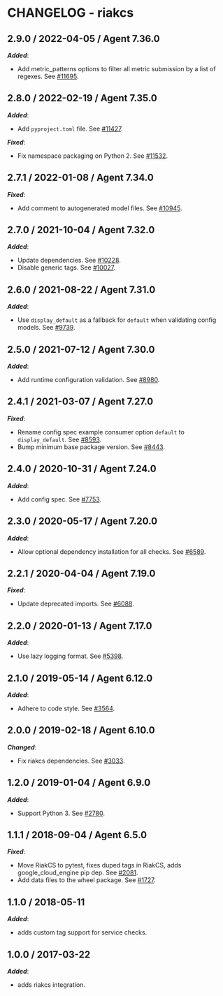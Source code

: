 # CHANGELOG - riakcs

## 2.9.0 / 2022-04-05 / Agent 7.36.0

***Added***: 

* Add metric_patterns options to filter all metric submission by a list of regexes. See [#11695](https://github.com/DataDog/integrations-core/pull/11695).


## 2.8.0 / 2022-02-19 / Agent 7.35.0

***Added***: 

* Add `pyproject.toml` file. See [#11427](https://github.com/DataDog/integrations-core/pull/11427).

***Fixed***: 

* Fix namespace packaging on Python 2. See [#11532](https://github.com/DataDog/integrations-core/pull/11532).


## 2.7.1 / 2022-01-08 / Agent 7.34.0

***Fixed***: 

* Add comment to autogenerated model files. See [#10945](https://github.com/DataDog/integrations-core/pull/10945).


## 2.7.0 / 2021-10-04 / Agent 7.32.0

***Added***: 

* Update dependencies. See [#10228](https://github.com/DataDog/integrations-core/pull/10228).
* Disable generic tags. See [#10027](https://github.com/DataDog/integrations-core/pull/10027).


## 2.6.0 / 2021-08-22 / Agent 7.31.0

***Added***: 

* Use `display_default` as a fallback for `default` when validating config models. See [#9739](https://github.com/DataDog/integrations-core/pull/9739).


## 2.5.0 / 2021-07-12 / Agent 7.30.0

***Added***: 

* Add runtime configuration validation. See [#8980](https://github.com/DataDog/integrations-core/pull/8980).


## 2.4.1 / 2021-03-07 / Agent 7.27.0

***Fixed***: 

* Rename config spec example consumer option `default` to `display_default`. See [#8593](https://github.com/DataDog/integrations-core/pull/8593).
* Bump minimum base package version. See [#8443](https://github.com/DataDog/integrations-core/pull/8443).


## 2.4.0 / 2020-10-31 / Agent 7.24.0

***Added***: 

* Add config spec. See [#7753](https://github.com/DataDog/integrations-core/pull/7753).


## 2.3.0 / 2020-05-17 / Agent 7.20.0

***Added***: 

* Allow optional dependency installation for all checks. See [#6589](https://github.com/DataDog/integrations-core/pull/6589).


## 2.2.1 / 2020-04-04 / Agent 7.19.0

***Fixed***: 

* Update deprecated imports. See [#6088](https://github.com/DataDog/integrations-core/pull/6088).


## 2.2.0 / 2020-01-13 / Agent 7.17.0

***Added***: 

* Use lazy logging format. See [#5398](https://github.com/DataDog/integrations-core/pull/5398).


## 2.1.0 / 2019-05-14 / Agent 6.12.0

***Added***: 

* Adhere to code style. See [#3564](https://github.com/DataDog/integrations-core/pull/3564).


## 2.0.0 / 2019-02-18 / Agent 6.10.0

***Changed***: 

* Fix riakcs dependencies. See [#3033](https://github.com/DataDog/integrations-core/pull/3033).


## 1.2.0 / 2019-01-04 / Agent 6.9.0

***Added***: 

* Support Python 3. See [#2780][1].


## 1.1.1 / 2018-09-04 / Agent 6.5.0

***Fixed***: 

* Move RiakCS to pytest, fixes duped tags in RiakCS, adds google_cloud_engine pip dep. See [#2081][2].
* Add data files to the wheel package. See [#1727][3].


## 1.1.0 / 2018-05-11

***Added***: 

* adds custom tag support for service checks.


## 1.0.0 / 2017-03-22

***Added***: 

* adds riakcs integration.

[1]: https://github.com/DataDog/integrations-core/pull/2780
[2]: https://github.com/DataDog/integrations-core/pull/2081
[3]: https://github.com/DataDog/integrations-core/pull/1727
